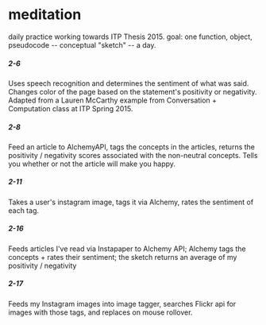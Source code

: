 # meditation

daily practice working towards ITP Thesis 2015. goal: one function, object, pseudocode -- conceptual "sketch" -- a day.

##### 2-6
Uses speech recognition and determines the sentiment of what was said. Changes color of the page based on the statement's positivity or negativity. Adapted from a Lauren McCarthy example from Conversation + Computation class at ITP Spring 2015. 

##### 2-8
Feed an article to AlchemyAPI, tags the concepts in the articles, returns the positivity / negativity scores associated with the non-neutral concepts. Tells you whether or not the article will make you happy. 

##### 2-11
Takes a user's instagram image, tags it via Alchemy, rates the sentiment of each tag.

##### 2-16
Feeds articles I've read via Instapaper to Alchemy API; Alchemy tags the concepts + rates their sentiment; the sketch returns an average of my positivity / negativity

##### 2-17
Feeds my Instagram images into image tagger, searches Flickr api for images with those tags, and replaces on mouse rollover.
